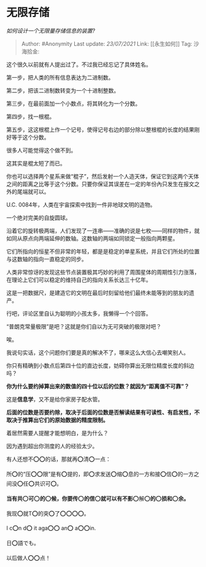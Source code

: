 # 无限存储
*如何设计一个无限量存储信息的装置?*

> Author: #Anonymity
> Last update: *23/07/2021*
> Link: [[永生如何]]
> Tag:
> 沙海拾金:

这个很久以前就有人提出过了。不过我已经忘记了具体姓名。

第一步，把人类的所有信息表达为二进制数。

第二步，把该二进制数转变为一个十进制整数。

第三步，在最前面加一个小数点，将其转化为一个分数。

第四步，找一根棍。

第五步，这这根棍上作一个记号，使得记号右边的部分除以整根棍的长度的结果刚好等于这个分数。

很多人可能觉得这个做不到。

这其实是棍太短了而已。

你也可以选择两个星系来做“棍子”，然后发射一个人造天体，保证它到这两个天体之间的距离之比等于这个分数。只要你保证其误差在一定的年份內只发生在报文之外的尾端就可以。

U.C. 0084年，人类在宇宙探索中找到一件非地球文明的造物。

一个绝对完美的自旋圆球。

沿着它的旋转极两端，人们发现了一连串——准确的说是七枚——同样的物件，就如同从原点向两端延伸的数轴。这数轴的两端如同锁定一般指向两颗星。

它们所指向的恒星不但非常的年轻，都是是稳定的单星系统，并且它们所处的位置与这数轴的指向一直稳定的同步。

人类非常惊讶的发现这些节点装置极其巧妙的利用了周围星体的周期性引力涨落，在理论上它们可以稳定的维持自己的指向关系长达三十亿年。

这是一把数据尺，是建造它的文明在最后时刻留给他们最终未能等到的朋友的遗产。

行吧，评论区里自认为聪明的小孩太多，我懒得一个个回答。

“普朗克常量极限”是吧？这就是你们自以为无可突破的极限对吧？

唉。

我说句实话，这个问题你们要是真的解决不了，哪来这么大信心去嘲笑别人。

你只有精确到小数点后第四十位的直边长度，妨碍你算出无限位精度长度的斜边吗？

**你为什么要约掉算出来的数值的四十位以后的位数？就因为“距离值不可靠”？**

这是**信息学**，又不是给你家房子配水管。

**后面的位数是否要约除，取决于后面的位数是否解读结果有可读性、有启发性，不取决于推算出它们的原始数据的精度限制。**

着居然需要人提醒才能想明白，是为什么？

因为遇到超出你测度的人的经验太少。

有人还想不⭕️⭕️的话，那就再⭕️清⭕️一点：

所⭕️的“压⭕️⭕️限”是有⭕️提的，即⭕️求发送⭕️缩⭕️息的一方和接⭕️信⭕️的一方之间没⭕️任⭕️共识可⭕️。

**当有共**⭕️**可**⭕️**的**⭕️**候，你要传**⭕️**的信**⭕️**就可以有不影**⭕️解⭕️**的**⭕️**损和**⭕️**余。**

我现⭕️就T⭕️的突⭕️了⭕️⭕️⭕️⭕️。

I c⭕️n d⭕️ it aga⭕️⭕️ an⭕️ a⭕️⭕️in.

日⭕️語でも。

以后做人⭕️⭕️点！
